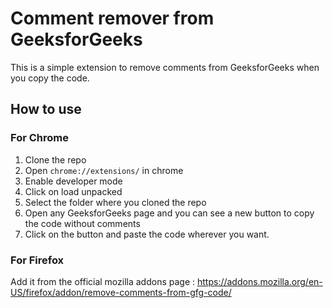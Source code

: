 # Comment remover from GeeksforGeeks

This is a simple extension to remove comments from GeeksforGeeks when you copy the code.

## How to use

### For Chrome
1. Clone the repo
2. Open `chrome://extensions/` in chrome
3. Enable developer mode
4. Click on load unpacked
5. Select the folder where you cloned the repo
6. Open any GeeksforGeeks page and you can see a new button to copy the code without comments
7. Click on the button and paste the code wherever you want.

### For Firefox
Add it from the official mozilla addons page : 
https://addons.mozilla.org/en-US/firefox/addon/remove-comments-from-gfg-code/
